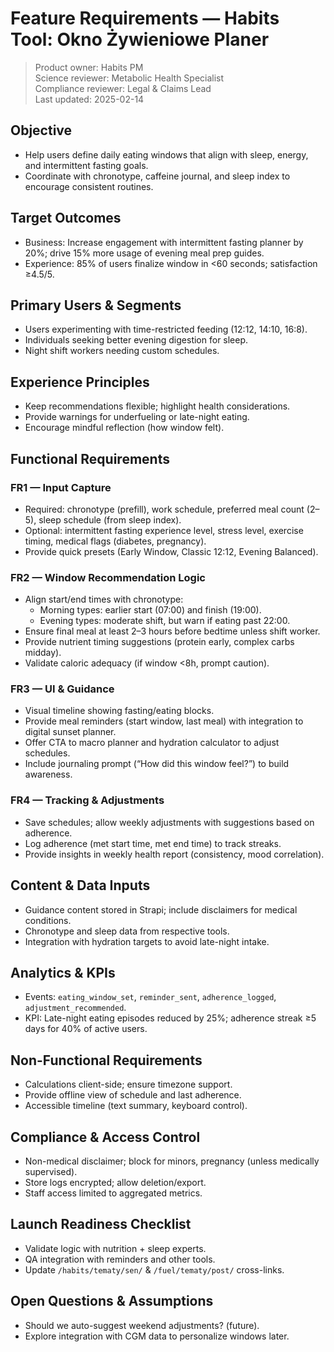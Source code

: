 # Feature Requirements — Habits Tool: Okno Żywieniowe Planer

> Product owner: Habits PM  
> Science reviewer: Metabolic Health Specialist  
> Compliance reviewer: Legal & Claims Lead  
> Last updated: 2025-02-14

## Objective
- Help users define daily eating windows that align with sleep, energy, and intermittent fasting goals.
- Coordinate with chronotype, caffeine journal, and sleep index to encourage consistent routines.

## Target Outcomes
- Business: Increase engagement with intermittent fasting planner by 20%; drive 15% more usage of evening meal prep guides.
- Experience: 85% of users finalize window in <60 seconds; satisfaction ≥4.5/5.

## Primary Users & Segments
- Users experimenting with time-restricted feeding (12:12, 14:10, 16:8).
- Individuals seeking better evening digestion for sleep.
- Night shift workers needing custom schedules.

## Experience Principles
- Keep recommendations flexible; highlight health considerations.
- Provide warnings for underfueling or late-night eating.
- Encourage mindful reflection (how window felt).

## Functional Requirements

### FR1 — Input Capture
- Required: chronotype (prefill), work schedule, preferred meal count (2–5), sleep schedule (from sleep index).
- Optional: intermittent fasting experience level, stress level, exercise timing, medical flags (diabetes, pregnancy).
- Provide quick presets (Early Window, Classic 12:12, Evening Balanced).

### FR2 — Window Recommendation Logic
- Align start/end times with chronotype:
    - Morning types: earlier start (07:00) and finish (19:00).
    - Evening types: moderate shift, but warn if eating past 22:00.
- Ensure final meal at least 2–3 hours before bedtime unless shift worker.
- Provide nutrient timing suggestions (protein early, complex carbs midday).
- Validate caloric adequacy (if window <8h, prompt caution).

### FR3 — UI & Guidance
- Visual timeline showing fasting/eating blocks.
- Provide meal reminders (start window, last meal) with integration to digital sunset planner.
- Offer CTA to macro planner and hydration calculator to adjust schedules.
- Include journaling prompt (“How did this window feel?”) to build awareness.

### FR4 — Tracking & Adjustments
- Save schedules; allow weekly adjustments with suggestions based on adherence.
- Log adherence (met start time, met end time) to track streaks.
- Provide insights in weekly health report (consistency, mood correlation).

## Content & Data Inputs
- Guidance content stored in Strapi; include disclaimers for medical conditions.
- Chronotype and sleep data from respective tools.
- Integration with hydration targets to avoid late-night intake.

## Analytics & KPIs
- Events: `eating_window_set`, `reminder_sent`, `adherence_logged`, `adjustment_recommended`.
- KPI: Late-night eating episodes reduced by 25%; adherence streak ≥5 days for 40% of active users.

## Non-Functional Requirements
- Calculations client-side; ensure timezone support.
- Provide offline view of schedule and last adherence.
- Accessible timeline (text summary, keyboard control).

## Compliance & Access Control
- Non-medical disclaimer; block for minors, pregnancy (unless medically supervised).
- Store logs encrypted; allow deletion/export.
- Staff access limited to aggregated metrics.

## Launch Readiness Checklist
- Validate logic with nutrition + sleep experts.
- QA integration with reminders and other tools.
- Update `/habits/tematy/sen/` & `/fuel/tematy/post/` cross-links.

## Open Questions & Assumptions
- Should we auto-suggest weekend adjustments? (future).
- Explore integration with CGM data to personalize windows later.

